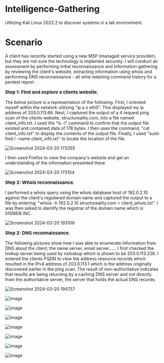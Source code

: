 # Intelligence-Gathering
Utilizing Kali Linux 2022.2 to discover systems in a lab environment.

<h1>Scenario</h1>

A client has recently started using a new MSP (managed service provider), but they are not sure the technology is implented securely. I will conduct an assessment by performing initial reconnaissance and information gathering by reviewing the client's website, extracting information using whois and performing DNS reconnaissance - all whie retaining command history for a pentest report.

**<p style="font-size: 15px;">Step 1: Find and explore a clients website.</p>**

The below picture is a representation of the following. First, I oriented myself within the network utilizing "ip a s eth0". This displayed my ip address of 203.0.113.66. Next, I captured the output of a 4 request ping scan of the clients website, structureality.com, into a file named client_info.txt. I used the "ls -l" command to confirm that the output file existed and contained data of 178 bytes. I then uses the command, "cat client_info.txt" to display the contents of the output file. Finally, I used "sudo find / -name client_info.txt" to locate the location of the file.  

![Screenshot 2024-03-20 173355](https://github.com/kvweldon/Intelligence-Gathering/assets/141193154/b509540d-2537-4624-84f2-b8cda3c7f682)


I then used Firefox to view the company's website and get an understanding of the information presented there.

![Screenshot 2024-03-20 173104](https://github.com/kvweldon/Intelligence-Gathering/assets/141193154/5a412da6-d4c6-4ff2-ae28-207f9bb49c30)


**<p style="font-size: 15px;">Step 2: Whois reconnaissance.</p>**

I performed a whois query using the whois database host of 192.0.2.10 against the client's registered domain name and captured the output to a file by entering: "whois -h 192.0.2.10 structureality.com > client_whois.txt". I was then asked to identify the registrar of the domain name which is 515WEB INC.

![Screenshot 2024-03-20 193106](https://github.com/kvweldon/Intelligence-Gathering/assets/141193154/b9e52b90-4c84-40c6-8925-00389bb6d73f)


**<p style="font-size: 15px;">Step 2: DNS reconnaissance.</p>**

The following pictures show how I was able to enumerate information from DNS about the client; the name server, email server......
I first checked the lookup server being used by nslookup which is shown to be 203.0.113.226. I entered the clients FQDN to view the address resource records which resulted in the IPv4 address of 203.0.113.1 which is the address originally discovered earlier in the ping scan. The result of non-authoritative indicates that results are being returning by a caching DNS server and not directly from the authoritative server, the server that holds the actual DNS records. 

![Screenshot 2024-03-20 194757](https://github.com/kvweldon/Intelligence-Gathering/assets/141193154/156318d2-b83a-414e-8b37-0dae991d1b32)

![image](https://github.com/kvweldon/Intelligence-Gathering/assets/141193154/07c22dc6-c618-4d26-8f11-1f83b008fa18)

![image](https://github.com/kvweldon/Intelligence-Gathering/assets/141193154/9daedb38-60ab-4b48-9d62-76f65d09086c)

![image](https://github.com/kvweldon/Intelligence-Gathering/assets/141193154/e8303f00-4a71-4bcf-ab0e-62077c95a7f2)

![image](https://github.com/kvweldon/Intelligence-Gathering/assets/141193154/4512a6ed-4bf1-4923-baff-5c4a16bb2b69)

![image](https://github.com/kvweldon/Intelligence-Gathering/assets/141193154/04463028-8d25-4a85-84d2-a53ee9f053c6)

![image](https://github.com/kvweldon/Intelligence-Gathering/assets/141193154/3a1356d8-c9c6-4d24-ba84-325975edf549)

![image](https://github.com/kvweldon/Intelligence-Gathering/assets/141193154/e5e60e2b-c31a-402e-b527-e4bb78fc2b8f)

